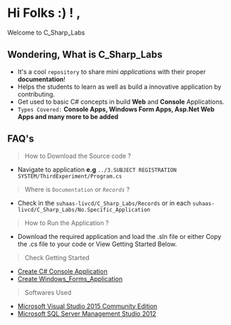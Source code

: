 # Hi Folks :) ! , 
Welcome to C_Sharp_Labs

## Wondering, What is C_Sharp_Labs
- It's a cool `repository` to share mini *applications* with their proper **documentation**!
- Helps the students to learn as well as build a innovative application by contributing.
- Get used to basic C# concepts in build **Web** and **Console** Applications.
- `Types Covered:` **Console Apps, Windows Form Apps, Asp.Net Web Apps and many more to be added**

## FAQ's

> How to Download the Source code ?
- Navigate to application **e.g**  `../3.SUBJECT REGISTRATION SYSTEM/ThirdExperiment/Program.cs`

> Where is `Documentation` or *`Records`* ?
- Check in the `suhaas-livcd/C_Sharp_Labs/Records` or in each `suhaas-livcd/C_Sharp_Labs/No.Specific_Application`

> How to Run the Application ?
- Download the required application and load the .sln file or either Copy the .cs file to your code or View Getting Started Below.

> Check Getting Started 
- [Create C# Console Application](https://msdn.microsoft.com/en-IN/library/0wc2kk78(v=vs.90).aspx)
- [Create Windows_Forms_Application](https://msdn.microsoft.com/en-us/library/dd492132.aspx)

> Softwares Used
- [Microsoft Visual Studio 2015 Community Edition](https://www.microsoft.com/en-in/download/details.aspx?id=48146)
- [Microsoft SQL Server Management Studio 2012](https://www.microsoft.com/en-in/download/details.aspx?id=29062)
